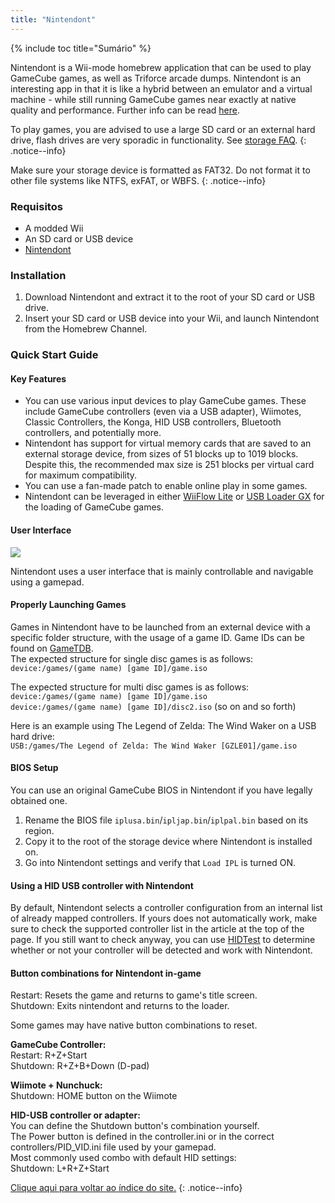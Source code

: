 ```yaml
---
title: "Nintendont"
---
```


{% include toc title="Sumário" %}

Nintendont is a Wii-mode homebrew application that can be used to play GameCube games, as well as Triforce arcade dumps. Nintendont is an interesting app in that it is like a hybrid between an emulator and a virtual machine - while still running GameCube games near exactly at native quality and performance. Further info can be read [here](https://gbatemp.net/threads/nintendont.349258/).

To play games, you are advised to use a large SD card or an external hard drive, flash drives are very sporadic in functionality. See [storage FAQ](faq).
{: .notice--info}

Make sure your storage device is formatted as FAT32. Do not format it to other file systems like NTFS, exFAT, or WBFS.
{: .notice--info}

### Requisitos

* A modded Wii
* An SD card or USB device
* [Nintendont](https://oscwii.org/library/app/Nintendont)

### Installation
1. Download Nintendont and extract it to the root of your SD card or USB drive.
1. Insert your SD card or USB device into your Wii, and launch Nintendont from the Homebrew Channel.

### Quick Start Guide

#### Key Features

+ You can use various input devices to play GameCube games. These include GameCube controllers (even via a USB adapter), Wiimotes, Classic Controllers, the Konga, HID USB controllers, Bluetooth controllers, and potentially more.
+ Nintendont has support for virtual memory cards that are saved to an external storage device, from sizes of 51 blocks up to 1019 blocks. Despite this, the recommended max size is 251 blocks per virtual card for maximum compatibility.
+ You can use a fan-made patch to enable online play in some games.
+ Nintendont can be leveraged in either [WiiFlow Lite](wii-loaders#wiiflow-lite) or [USB Loader GX](wii-loaders#usb-loader-gx) for the loading of GameCube games.

#### User Interface

![](/images/usb-loaders/nintendont-ui.png)

Nintendont uses a user interface that is mainly controllable and navigable using a gamepad.

#### Properly Launching Games

Games in Nintendont have to be launched from an external device with a specific folder structure, with the usage of a game ID. Game IDs can be found on [GameTDB](https://www.gametdb.com).<br> The expected structure for single disc games is as follows:<br> `device:/games/(game name) [game ID]/game.iso`

The expected structure for multi disc games is as follows:<br> `device:/games/(game name) [game ID]/game.iso`<br> `device:/games/(game name) [game ID]/disc2.iso` (so on and so forth)

Here is an example using The Legend of Zelda: The Wind Waker on a USB hard drive:<br> `USB:/games/The Legend of Zelda: The Wind Waker [GZLE01]/game.iso`

#### BIOS Setup

You can use an original GameCube BIOS in Nintendont if you have legally obtained one.

1. Rename the BIOS file `iplusa.bin`/`ipljap.bin`/`iplpal.bin` based on its region.
1. Copy it to the root of the storage device where Nintendont is installed on.
1. Go into Nintendont settings and verify that `Load IPL` is turned ON.

#### Using a HID USB controller with Nintendont

By default, Nintendont selects a controller configuration from an internal list of already mapped controllers. If yours does not automatically work, make sure to check the supported controller list in the article at the top of the page. If you still want to check anyway, you can use [HIDTest](https://oscwii.org/library/app/HIDTest) to determine whether or not your controller will be detected and work with Nintendont.

#### Button combinations for Nintendont in-game

Restart: Resets the game and returns to game's title screen.<br> Shutdown: Exits nintendont and returns to the loader.<br>

Some games may have native button combinations to reset.

**GameCube Controller:**<br> Restart: R+Z+Start<br> Shutdown: R+Z+B+Down (D-pad)

**Wiimote + Nunchuck:**<br> Shutdown: HOME button on the Wiimote

**HID-USB controller or adapter:**<br> You can define the Shutdown button's combination yourself.<br> The Power button is defined in the controller.ini or in the correct controllers/PID_VID.ini file used by your gamepad.<br> Most commonly used combo with default HID settings:<br> Shutdown: L+R+Z+Start

[Clique aqui para voltar ao índice do site.](site-navigation)
{: .notice--info}

